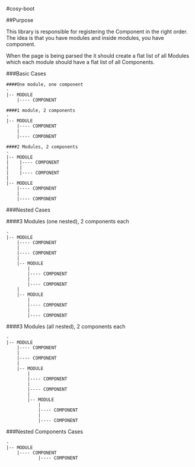#cosy-boot

##Purpose

This library is responsible for registering the Component in the right order.
The idea is that you have modules and inside modules, you have component.

When the page is being parsed the it should create a flat list of all Modules which each module should have a flat list of all Components.

###Basic Cases

```
####One module, one component
-
|-- MODULE
    |---- COMPONENT
```

```
####1 module, 2 components
-
|-- MODULE
    |---- COMPONENT
    |
    |---- COMPONENT
```

```
####2 Modules, 2 components
-
|-- MODULE
|    |---- COMPONENT
|    |
|    |---- COMPONENT
|
|-- MODULE
    |---- COMPONENT
    |
    |---- COMPONENT
```

###Nested Cases

####3 Modules (one nested), 2 components each
```
-
|-- MODULE
    |---- COMPONENT
    |
    |---- COMPONENT
    |
    |-- MODULE
        |
        |---- COMPONENT
        |
        |---- COMPONENT
    |
    |-- MODULE
        |
        |---- COMPONENT
        |
        |---- COMPONENT
```

####3 Modules (all nested), 2 components each
```
-
|-- MODULE
    |---- COMPONENT
    |
    |---- COMPONENT
    |
    |-- MODULE
        |
        |---- COMPONENT
        |
        |---- COMPONENT
        |
        |-- MODULE
            |
            |---- COMPONENT
            |
            |---- COMPONENT
```
###Nested Components Cases
```
-
|-- MODULE
    |---- COMPONENT
            |---- COMPONENT
```